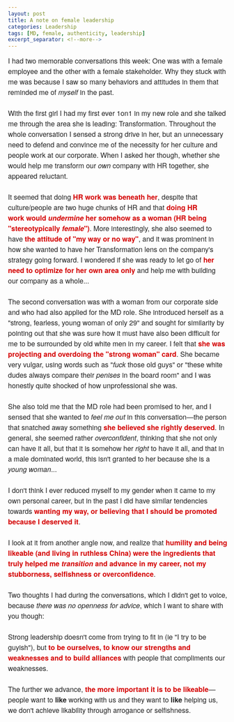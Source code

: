 ```yaml
---
layout: post
title: A note on female leadership
categories: Leadership
tags: [MD, female, authenticity, leadership]
excerpt_separator: <!--more-->
---
```


<p style="margin: 10px 0;padding: 0;mso-line-height-rule: exactly;-ms-text-size-adjust: 100%;-webkit-text-size-adjust: 100%;color: #202020;font-family: 'Helvetica Neue', Helvetica, Arial, Verdana, sans-serif;font-size: 16px;line-height: 150%;text-align: left;">I had two memorable conversations this week: One was with a female employee and the other with a female&nbsp;stakeholder. Why they stuck with me was&nbsp;because I saw so many behaviors and attitudes&nbsp;in them that reminded me of <em>myself </em>in the past.<br>
<br>
With the first girl I had my&nbsp;first ever 1on1&nbsp;in my new role&nbsp;and she talked me through the area she is leading: Transformation. Throughout the whole conversation I sensed a&nbsp;strong drive in her, but an unnecessary need to defend and convince me of the necessity for her culture&nbsp;and people work at our corporate. When I asked her though, whether she would help me transform our <em>own</em> company with HR together, she appeared&nbsp;reluctant.<br><!--more-->
<br>
It seemed that doing <span style="color:#d40202"><strong>HR work was beneath her</strong></span>, despite that culture/people are two huge chunks of HR and that<span style="color:#d40202"><strong>&nbsp;doing HR work&nbsp;would <em>undermine</em> her somehow as a woman (HR being "stereotypically <em>female</em>")</strong></span>. More interestingly, she also seemed to have <span style="color:#d40202"><strong>the attitude of "my way or no way"</strong></span>, and it was prominent in how she wanted to have her Transformation lens on the company's strategy going forward. I wondered if she was ready to let go of <span style="color:#d40202"><strong>her need to optimize for her own area only</strong></span> and help me with building our company as a whole...<br>
<br>
The second conversation was with a woman from our corporate side and who had also applied for the MD role. She introduced herself as a "strong, fearless, young woman of only 29" and sought for similarity by pointing out that she was sure how it must have also been difficult for me to be surrounded by old white men in my career. I felt that <span style="color:#d40202"><strong>she was projecting and overdoing the "strong woman" card</strong></span>. She became very vulgar, using words such as "<em>fuck</em> those old guys" or "these white dudes&nbsp;always compare their <em>penises</em> in the board room" and I was honestly quite shocked of how unprofessional she was.<br>
<br>
She also told me that the MD role had been promised to her, and I sensed that she wanted to <em>feel me out</em>&nbsp;in this conversation—the person that snatched away something <span style="color:#d40202"><strong>she believed she rightly deserved</strong></span>. In general, she seemed&nbsp;rather <em>overconfident</em>, thinking that she not only can have it all, but that it is somehow&nbsp;her <em>right</em> to have it all, and that in a male dominated world, this&nbsp;isn't granted to her because she is a <em>young&nbsp;woman</em>...<br>
<br>
I don't think I ever reduced myself to my gender when it came to my own personal career, but in the past I did have similar tendencies towards <span style="color:#d40202"><strong>wanting my way, or believing that I should be promoted because I deserved it</strong></span>.<br>
<br>
I look at it from another angle now, and realize that<span style="color:#d40202"><strong> humility and&nbsp;being likeable (and living in ruthless China) were the ingredients that truly helped me <em>transition</em> and advance in my career, not my stubborness, selfishness or overconfidence</strong></span>.&nbsp;<br>
<br>
Two thoughts I had during the conversations, which I didn't get to voice, because&nbsp;<em>there was no openness for advice</em>, which I want to share with you though:<br>
<br>
Strong leadership doesn't come from trying to fit in&nbsp;(ie "I try to be guyish"), but <span style="color:#d40202"><strong>to be ourselves, to know our strengths and weaknesses and to build alliances</strong></span> with people that compliments our weaknesses.<br>
<br>
The further we advance, <span style="color:#d40202"><strong>the more important it is to be likeable</strong></span>—people want to <strong>like</strong> working with us and they want to <strong>like</strong> helping us, we don't&nbsp;achieve likability through arrogance or selfishness.&nbsp;</p>